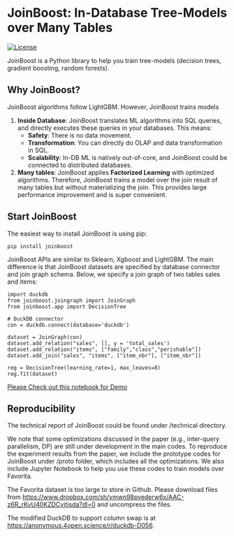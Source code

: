 # JoinBoost: In-Database Tree-Models over Many Tables

[![License](https://img.shields.io/badge/License-Apache_2.0-blue.svg)](https://opensource.org/licenses/Apache-2.0)

JoinBoost is a Python library to help you train tree-models (decision trees, gradient boosting, random forests). 

## Why JoinBoost?

JoinBoost algorithms follow LightGBM. However, JoinBoost trains models

1. **Inside Database**: JoinBoost translates ML algorithms into SQL queries, and directly executes these queries in your databases. This means:
    - **Safety**: There is no data movement.
    - **Transformation**: You can directly do OLAP and data transformation in SQL.
    - **Scalability**: In-DB ML is natively out-of-core, and JoinBoost could be connected to distributed databases. 
2. **Many tables**: JoinBoost applies **Factorized Learning** with optimized algorithms. Therefore, JoinBoost trains a model over the join result of many tables but without materializing the join. This provides large performance improvement and is super convenient. 

## Start JoinBoost

The easiest way to install JoinBoost is using pip:

```
pip install joinboost
```

JoinBoost APIs are similar to Sklearn, Xgboost and LightGBM. The main difference is that JoinBoost datasets are specified by database connector and join graph schema. Below, we specify a join graph of two tables sales and items:

```
import duckdb
from joinboost.joingraph import JoinGraph
from joinboost.app import DecisionTree

# DuckDB connector
con = duckdb.connect(database='duckdb')

dataset = JoinGraph(con)
dataset.add_relation("sales", [], y = 'total_sales')
dataset.add_relation("items", ["family","class","perishable"])
dataset.add_join("sales", "items", ["item_nbr"], ["item_nbr"])

reg = DecisionTree(learning_rate=1, max_leaves=8)
reg.fit(dataset)
```


[Please Check out this notebook for Demo](https://colab.research.google.com/github/zachary62/JoinBoost/blob/main/demo/JoinBoostDemo.ipynb)

## Reproducibility

The technical report of JoinBoost could be found under /technical directory.

We note that some optimizations discussed in the paper (e.g., inter-query parallelism, DP) are still under development in the main codes. To reproduce the experiment results from the paper, we include the prototype codes for JoinBoost under /proto folder, which includes all the optimizations. We also include Jupyter Notebook to help you use these codes to train models over Favorita. 

The Favorita dataset is too large to store in Github. Please download files from https://www.dropbox.com/sh/ymwn98pvederw6x/AAC-z6R_rKvU40KZDCyitjsda?dl=0 and uncompress the files. 

The modified DuckDB to support column swap is at https://anonymous.4open.science/r/duckdb-D056.
